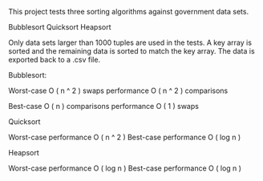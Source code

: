 This project tests three sorting algorithms against government data sets.

Bubblesort
Quicksort
Heapsort

Only data sets larger than 1000 tuples are used in the tests. 
A key array is sorted and the remaining data is sorted to match the key array.
The data is exported back to a .csv file.

Bubblesort:

Worst-case O ( n ^ 2 ) swaps
performance O ( n ^ 2 ) comparisons

Best-case O ( n ) comparisons
performance O ( 1 ) swaps

Quicksort

Worst-case performance	O ( n ^ 2 ) 
Best-case performance  O ( log n )

Heapsort

Worst-case performance O ( log n )
Best-case performance O ( log n )
